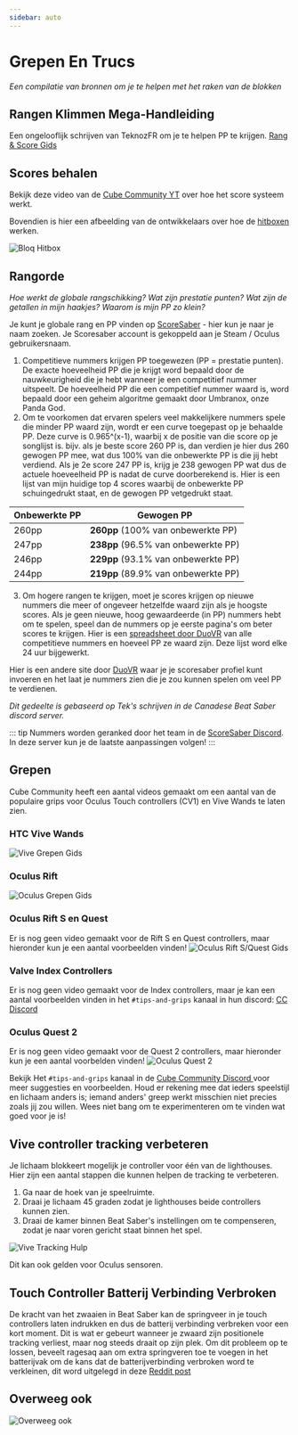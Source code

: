 ```yaml
---
sidebar: auto
---
```


# Grepen En Trucs
_Een compilatie van bronnen om je te helpen met het raken van de blokken_

## Rangen Klimmen Mega-Handleiding
Een ongelooflijk schrijven van TeknozFR om je te helpen PP te krijgen. [Rang & Score Gids](./ranking-guide)

## Scores behalen
Bekijk deze video van de [Cube Community YT](https://www.youtube.com/channel/UCdG9zS8jVcQIKl7plwWXUkg) over hoe het score systeem werkt.

<YouTube url='https://www.youtube.com/watch?v=rVbXCGddspA' />

Bovendien is hier een afbeelding van de ontwikkelaars over hoe de [hitboxen](https://twitter.com/Split82/status/979365834324889600) werken.

![Bloq Hitbox](~@images/mapping/hitbox-from-split.jpg)

## Rangorde
*Hoe werkt de globale rangschikking? Wat zijn prestatie punten? Wat zijn de getallen in mijn haakjes? Waarom is mijn PP zo klein?*

Je kunt je globale rang en PP vinden op [ScoreSaber](https://scoresaber.com/global) - hier kun je naar je naam zoeken. Je Scoresaber account is gekoppeld aan je Steam / Oculus gebruikersnaam.

1. Competitieve nummers krijgen PP toegewezen (PP = prestatie punten). De exacte hoeveelheid PP die je krijgt word bepaald door de nauwkeurigheid die je hebt wanneer je een competitief nummer uitspeelt. De hoeveelheid PP die een competitief nummer waard is, word bepaald door een geheim algoritme gemaakt door Umbranox, onze Panda God.
2. Om te voorkomen dat ervaren spelers veel makkelijkere nummers spele die minder PP waard zijn, wordt er een curve toegepast op je behaalde PP. Deze curve is 0.965^(x-1), waarbij x de positie van die score op je songlijst is. bijv. als je beste score 260 PP is, dan verdien je hier dus 260 gewogen PP mee, wat dus 100% van die onbewerkte PP is die jij hebt verdiend. Als je 2e score 247 PP is, krijg je 238 gewogen PP wat dus de actuele hoeveelheid PP is nadat de curve doorberekend is. Hier is een lijst van mijn huidige top 4 scores waarbij de onbewerkte PP schuingedrukt staat, en de gewogen PP vetgedrukt staat.

| Onbewerkte PP | Gewogen PP                           |
| ------------- | ------------------------------------ |
| 260pp         | **260pp** (100% van onbewerkte PP)   |
| 247pp         | **238pp** (96.5% van onbewerkte PP)  |
| 246pp         | **229pp** (93.1% van onbewerkte PP)  |
| 244pp         | **219pp**  (89.9% van onbewerkte PP) |

3. Om hogere rangen te krijgen, moet je scores krijgen op nieuwe nummers die meer of ongeveer hetzelfde waard zijn als je hoogste scores. Als je geen nieuwe, hoog gewaardeerde (in PP) nummers hebt om te spelen, speel dan de nummers op je eerste pagina's om beter scores te krijgen. Hier is een [spreadsheet door DuoVR](https://docs.google.com/spreadsheets/d/1ufWgF2tWS0gD3pIr0_d37EkIcmCrUy1x6hyzPEZDPNc/edit#gid=1775412672) van alle competitieve nummers en hoeveel PP ze waard zijn. Deze lijst word elke 24 uur bijgewerkt.

Hier is een andere site door [DuoVR](https://duovr.github.io/BigPP/) waar je je scoresaber profiel kunt invoeren en het laat je nummers zien die je zou kunnen spelen om veel PP te verdienen.

*Dit gedeelte is gebaseerd op Tek's schrijven in de Canadese Beat Saber discord server.*

::: tip Nummers worden geranked door het team in de [ScoreSaber Discord](https://discord.gg/WpuDMwU). In deze server kun je de laatste aanpassingen volgen! :::

## Grepen
Cube Community heeft een aantal videos gemaakt om een aantal van de populaire grips voor Oculus Touch controllers (CV1) en Vive Wands te laten zien.

### HTC Vive Wands
<YouTube url='https://www.youtube.com/watch?v=G7x_wb7RrgU' />

![Vive Grepen Gids](~@images/grips-and-tricks/vive-grips-guide.jpg)

### Oculus Rift
<YouTube url='https://www.youtube.com/watch?v=XFt90q69aEA' />

![Oculus Grepen Gids](~@images/grips-and-tricks/oculus-grips-guide.jpg)

### Oculus Rift S en Quest
Er is nog geen video gemaakt voor de Rift S en Quest controllers, maar hieronder kun je een aantal voorbeelden vinden! ![Oculus Rift S/Quest Gids](~@images/grips-and-tricks/touch2-grips.jpg)

### Valve Index Controllers
Er is nog geen video gemaakt voor de Index controllers, maar je kan een aantal voorbeelden vinden in het `#tips-and-grips` kanaal in hun discord: [CC Discord](https://discord.gg/dwe8mbC)

### Oculus Quest 2
Er is nog geen video gemaakt voor de Quest 2 controllers, maar hieronder kun je een aantal voorbelden vinden! ![Oculus Quest 2](~@images/grips-and-tricks/touch3-grips.jpg)

Bekijk Het `#tips-and-grips` kanaal in de [Cube Community Discord ](https://discord.gg/dwe8mbC) voor meer suggesties en voorbeelden. Houd er rekening mee dat ieders speelstijl en lichaam anders is; iemand anders' greep werkt misschien niet precies zoals jij zou willen. Wees niet bang om te experimenteren om te vinden wat goed voor je is!

## Vive controller tracking verbeteren
Je lichaam blokkeert mogelijk je controller voor één van de lighthouses. Hier zijn een aantal stappen die kunnen helpen de tracking te verbeteren.

1. Ga naar de hoek van je speelruimte.
2. Draai je lichaam 45 graden zodat je lighthouses beide controllers kunnen zien.
3. Draai de kamer binnen Beat Saber's instellingen om te compenseren, zodat je naar voren gericht staat binnen het spel.

![Vive Tracking Hulp](~@images/grips-and-tricks/vive-tracking-help.gif)

Dit kan ook gelden voor Oculus sensoren.

## Touch Controller Batterij Verbinding Verbroken
De kracht van het zwaaien in Beat Saber kan de springveer in je touch controllers laten indrukken en dus de batterij verbinding verbreken voor een kort moment. Dit is wat er gebeurt wanneer je zwaard zijn positionele tracking verliest, maar nog steeds draait op zijn plek. Om dit probleem op te lossen, beveelt ragesaq aan om extra springveren toe te voegen in het batterijvak om de kans dat de batterijverbinding verbroken word te verkleinen, dit word uitgelegd in deze [Reddit post](https://www.reddit.com/r/oculus/comments/a2h7o4/psa_adding_an_additional_spring_to_the_battery/?st=JR9Q7OEZ&sh=a7a3d091)

## Overweeg ook
![Overweeg ook](~@images/grips-and-tricks/allow-adequate-room-around-you-during-game-play-put-on-27689465.png)
